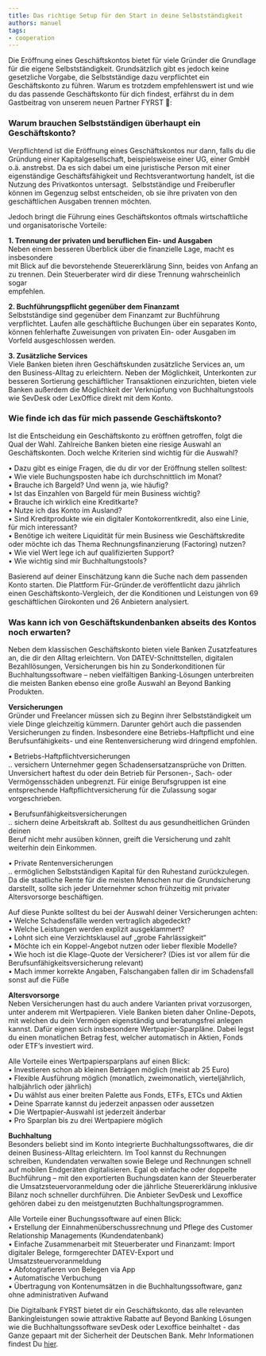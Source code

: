 ```yaml
---
title: Das richtige Setup für den Start in deine Selbstständigkeit
authors: manuel
tags:
- cooperation
---
```


Die Eröffnung eines Geschäftskontos bietet für viele Gründer die Grundlage für die eigene Selbstständigkeit. Grundsätzlich gibt es jedoch keine gesetzliche Vorgabe, die Selbstständige dazu verpflichtet ein Geschäftskonto zu führen. Warum es trotzdem empfehlenswert ist und wie du das passende Geschäftskonto für dich findest, erfährst du in dem Gastbeitrag von unserem neuen Partner FYRST 🚀:

### Warum brauchen Selbstständigen überhaupt ein Geschäftskonto?

Verpflichtend ist die Eröffnung eines Geschäftskontos nur dann, falls du die Gründung einer Kapitalgesellschaft, beispielsweise einer UG, einer GmbH o.ä. anstrebst. Da es sich dabei um eine juristische Person mit einer eigenständige Geschäftsfähigkeit und Rechtsverantwortung handelt, ist die Nutzung des Privatkontos untersagt. &nbsp;Selbstständige und Freiberufler können im Gegenzug selbst entscheiden, ob sie ihre privaten von den geschäftlichen Ausgaben trennen möchten.

Jedoch bringt die Führung eines Geschäftskontos oftmals wirtschaftliche und organisatorische Vorteile:  
  
**1. Trennung der privaten und beruflichen Ein- und Ausgaben**  
Neben einem besseren Überblick über die finanzielle Lage, macht es insbesondere  
mit Blick auf die bevorstehende Steuererklärung Sinn, beides von Anfang an zu trennen. Dein Steuerberater wird dir diese Trennung wahrscheinlich sogar  
empfehlen.

**2. Buchführungspflicht gegenüber dem Finanzamt**  
Selbstständige sind gegenüber dem Finanzamt zur Buchführung verpflichtet. Laufen alle geschäftliche Buchungen über ein separates Konto, können fehlerhafte Zuweisungen von privaten Ein- oder Ausgaben im Vorfeld ausgeschlossen werden.

**3. Zusätzliche Services**  
Viele Banken bieten ihren Geschäftskunden zusätzliche Services an, um den Business-Alltag zu erleichtern. Neben der Möglichkeit, Unterkonten zur besseren Sortierung geschäftlicher Transaktionen einzurichten, bieten viele Banken außerdem die Möglichkeit der Verknüpfung von Buchhaltungstools wie SevDesk oder LexOffice direkt mit dem Konto.

### Wie finde ich das für mich passende Geschäftskonto?

Ist die Entscheidung ein Geschäftskonto zu eröffnen getroffen, folgt die Qual der Wahl. Zahlreiche Banken bieten eine riesige Auswahl an Geschäftskonten. Doch welche Kriterien sind wichtig für die Auswahl?  
  
• Dazu gibt es einige Fragen, die du dir vor der Eröffnung stellen solltest:  
• Wie viele Buchungsposten habe ich durchschnittlich im Monat?  
• Brauche ich Bargeld? Und wenn ja, wie häufig?  
• Ist das Einzahlen von Bargeld für mein Business wichtig?  
• Brauche ich wirklich eine Kreditkarte?  
• Nutze ich das Konto im Ausland?  
• Sind Kreditprodukte wie ein digitaler Kontokorrentkredit, also eine Linie, für mich interessant?  
• Benötige ich weitere Liquidität für mein Business wie Geschäftskredite oder möchte ich das Thema Rechnungsfinanzierung (Factoring) nutzen?  
• Wie viel Wert lege ich auf qualifizierten Support?  
• Wie wichtig sind mir Buchhaltungstools?

Basierend auf deiner Einschätzung kann die Suche nach dem passenden Konto starten. Die Plattform Für-Gründer.de veröffentlicht dazu jährlich einen Geschäftskonto-Vergleich, der die Konditionen und Leistungen von 69 geschäftlichen Girokonten und 26 Anbietern analysiert.

### Was kann ich von Geschäftskundenbanken abseits des Kontos noch erwarten?

Neben dem klassischen Geschäftskonto bieten viele Banken Zusatzfeatures an, die dir den Alltag erleichtern. Von DATEV-Schnittstellen, digitalen Bezahllösungen, Versicherungen bis hin zu Sonderkonditionen für Buchhaltungssoftware – neben vielfältigen Banking-Lösungen unterbreiten die meisten Banken ebenso eine große Auswahl an Beyond Banking Produkten.

**Versicherungen**  
Gründer und Freelancer müssen sich zu Beginn ihrer Selbstständigkeit um viele Dinge gleichzeitig kümmern. Darunter gehört auch die passenden Versicherungen zu finden. Insbesondere eine Betriebs-Haftpflicht und eine Berufsunfähigkeits- und eine Rentenversicherung wird dringend empfohlen.  
  
• Betriebs-Haftpflichtversicherungen  
.. versichern Unternehmer gegen Schadensersatzansprüche von Dritten. Unversichert haftest du oder dein Betrieb für Personen-, Sach- oder Vermögensschäden unbegrenzt. Für einige Berufsgruppen ist eine entsprechende Haftpflichtversicherung für die Zulassung sogar vorgeschrieben.

• Berufsunfähigkeitsversicherungen  
.. sichern deine Arbeitskraft ab. Solltest du aus gesundheitlichen Gründen deinen  
Beruf nicht mehr ausüben können, greift die Versicherung und zahlt weiterhin dein Einkommen.

• Private Rentenversicherungen  
.. ermöglichen Selbstständigen Kapital für den Ruhestand zurückzulegen. Da die staatliche Rente für die meisten Menschen nur die Grundsicherung darstellt, sollte sich jeder Unternehmer schon frühzeitig mit privater Altersvorsorge beschäftigen.

Auf diese Punkte solltest du bei der Auswahl deiner Versicherungen achten:  
• Welche Schadensfälle werden vertraglich abgedeckt?  
• Welche Leistungen werden explizit ausgeklammert?  
• Lohnt sich eine Verzichtsklausel auf „grobe Fahrlässigkeit“  
• Möchte ich ein Koppel-Angebot nutzen oder lieber flexible Modelle?  
• Wie hoch ist die Klage-Quote der Versicherer? (Dies ist vor allem für die Berufsunfähigkeitsversicherung relevant)  
• Mach immer korrekte Angaben, Falschangaben fallen dir im Schadensfall sonst auf die Füße

**Altersvorsorge**  
Neben Versicherungen hast du auch andere Varianten privat vorzusorgen, unter anderem mit Wertpapieren. Viele Banken bieten daher Online-Depots, mit welchen du dein Vermögen eigenständig und beratungsfrei anlegen kannst. Dafür eignen sich insbesondere Wertpapier-Sparpläne. Dabei legst du einen monatlichen Betrag fest, welcher automatisch in Aktien, Fonds oder ETF’s investiert wird.  
  
Alle Vorteile eines Wertpapiersparplans auf einen Blick:  
• Investieren schon ab kleinen Beträgen möglich (meist ab 25 Euro)  
• Flexible Ausführung möglich (monatlich, zweimonatlich, vierteljährlich, halbjährlich oder jährlich)  
• Du wählst aus einer breiten Palette aus Fonds, ETFs, ETCs und Aktien  
• Deine Sparrate kannst du jederzeit anpassen oder aussetzen  
• Die Wertpapier-Auswahl ist jederzeit änderbar  
• Pro Sparplan bis zu drei Wertpapiere möglich

**Buchhaltung**  
Besonders beliebt sind im Konto integrierte Buchhaltungssoftwares, die dir deinen Business-Alltag erleichtern. Im Tool kannst du Rechnungen schreiben, Kundendaten verwalten sowie Belege und Rechnungen schnell auf mobilen Endgeräten digitalisieren. Egal ob einfache oder doppelte Buchführung – mit den exportierten Buchungsdaten kann der Steuerberater die Umsatzsteuervoranmeldung oder die jährliche Steuererklärung inklusive Bilanz noch schneller durchführen. Die Anbieter SevDesk und Lexoffice gehören dabei zu den meistgenutzten Buchhaltungsprogrammen.  
  
Alle Vorteile einer Buchungssoftware auf einen Blick:  
• Erstellung der Einnahmenüberschussrechnung und Pflege des Customer Relationship Managements (Kundendatenbank)  
• Einfache Zusammenarbeit mit Steuerberater und Finanzamt: Import digitaler Belege, formgerechter DATEV-Export und Umsatzsteuervoranmeldung  
• Abfotografieren von Belegen via App  
• Automatische Verbuchung  
• Übertragung von Kontenumsätzen in die Buchhaltungssoftware, ganz ohne administrativen Aufwand

Die Digitalbank FYRST bietet dir ein Geschäftskonto, das alle relevanten Bankingleistungen sowie attraktive Rabatte auf Beyond Banking Lösungen wie die Buchhaltungssoftware sevDesk oder Lexoffice beinhaltet - das Ganze gepaart mit der Sicherheit der Deutschen Bank. Mehr Informationen findest Du [hier](https://www.fyrst.de/).

